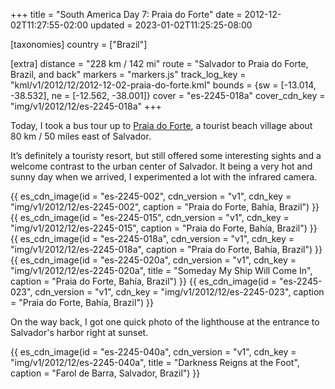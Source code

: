 +++
title = "South America Day 7: Praia do Forte"
date = 2012-12-02T11:27:55-02:00
updated = 2023-01-02T11:25:25-08:00

[taxonomies]
country = ["Brazil"]

[extra]
distance = "228 km / 142 mi"
route = "Salvador to Praia do Forte, Brazil, and back"
markers = "markers.js"
track_log_key = "kml/v1/2012/12/2012-12-02-praia-do-forte.kml"
bounds = {sw = [-13.014, -38.532], ne = [-12.562, -38.001]}
cover = "es-2245-018a"
cover_cdn_key = "img/v1/2012/12/es-2245-018a"
+++

Today, I took a bus tour up to [Praia do Forte](https://wikitravel.org/en/Praia_do_Forte), a tourist beach village about 80 km / 50 miles east of Salvador.

<!-- more -->

It’s definitely a touristy resort, but still offered some interesting sights and a welcome contrast to the urban center of Salvador. It being a very hot and sunny day when we arrived, I experimented a lot with the infrared camera.

{{ es_cdn_image(id = "es-2245-002", cdn_version = "v1", cdn_key = "img/v1/2012/12/es-2245-002", caption = "Praia do Forte, Bahía, Brazil") }}
{{ es_cdn_image(id = "es-2245-015", cdn_version = "v1", cdn_key = "img/v1/2012/12/es-2245-015", caption = "Praia do Forte, Bahía, Brazil") }}
{{ es_cdn_image(id = "es-2245-018a", cdn_version = "v1", cdn_key = "img/v1/2012/12/es-2245-018a", caption = "Praia do Forte, Bahía, Brazil") }}
{{ es_cdn_image(id = "es-2245-020a", cdn_version = "v1", cdn_key = "img/v1/2012/12/es-2245-020a", title = "Someday My Ship Will Come In", caption = "Praia do Forte, Bahía, Brazil") }}
{{ es_cdn_image(id = "es-2245-023", cdn_version = "v1", cdn_key = "img/v1/2012/12/es-2245-023", caption = "Praia do Forte, Bahía, Brazil") }}

On the way back, I got one quick photo of the lighthouse at the entrance to Salvador's harbor right at sunset.

{{ es_cdn_image(id = "es-2245-040a", cdn_version = "v1", cdn_key = "img/v1/2012/12/es-2245-040a", title = "Darkness Reigns at the Foot", caption = "Farol de Barra, Salvador, Brazil") }}
